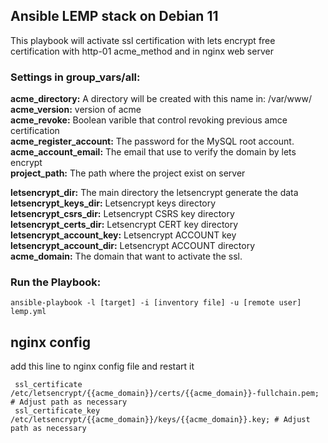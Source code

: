 ## Ansible  LEMP stack  on Debian 11
This playbook will activate ssl certification with lets encrypt free certification with http-01 acme_method and in nginx web server


### Settings in group_vars/all:
**acme_directory:** A directory will be created with this name in: /var/www/ <br />
**acme_version:** version of acme <br />
**acme_revoke:** Boolean varible that control revoking previous amce certification <br />
**acme_register_account:** The password for the MySQL root account. <br />
**acme_account_email:** The email that use to verify the domain by lets encrypt <br />
**project_path:** The path where the project exist on server<br />

**letsencrypt_dir:** The main directory the letsencrypt generate the data <br />
**letsencrypt_keys_dir:** Letsencrypt keys directory<br />
**letsencrypt_csrs_dir:** Letsencrypt CSRS key directory <br />
**letsencrypt_certs_dir:** Letsencrypt CERT key directory<br />
**letsencrypt_account_key:** Letsencrypt ACCOUNT key<br />
**letsencrypt_account_dir:** Letsencrypt ACCOUNT directory <br />
**acme_domain:** The domain that want to activate the ssl. <br />


### Run the Playbook:
```
ansible-playbook -l [target] -i [inventory file] -u [remote user] lemp.yml
```


## nginx config
add this line to nginx config file and restart it 
```
 ssl_certificate /etc/letsencrypt/{{acme_domain}}/certs/{{acme_domain}}-fullchain.pem; # Adjust path as necessary
 ssl_certificate_key /etc/letsencrypt/{{acme_domain}}/keys/{{acme_domain}}.key; # Adjust path as necessary

 ```